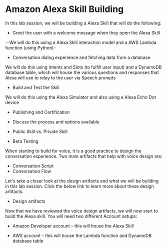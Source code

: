 # Amazon Alexa Skill Building

In this lab session, we will be building a Alexa Skill that will do the following:

* Greet the user with a welcome message when they open the Alexa Skill

⋅⋅⋅We will do this using a Alexa Skill interaction model and a AWS Lambda function (using Python)⋅⋅

* Conversation dialog experience and fetching data from a database

We will do this using Intents and Slots (to fulfill user input) and a DynamoDB database table, which will house the various questions and responses that Alexa will use to relay to the user via Speech prompts

* Build and Test the Skill

We will do this using the Alexa Simulator and also using a Alexa Echo Dot device
* Publishing and Certification

- Discuss the process and options available

 - Public Skill vs. Private Skill
 - Beta Testing

When starting to build for voice, it is a good practice to design the conversation experience. Two main artifacts that help with voice design are:

* Conversation Script
* Conversation Flow

Let's take a closer look at the design artifacts and what we will be building in this lab session. Click the below link to learn more about these design artifacts.
* Design artifacts

Now that we have reviewed the voice design artifacts, we will now start to build the Alexa skill. You will need two different Account setups:

* Amazon Developer account – this will house the Alexa Skill

* AWS account – this will house the Lambda function and DynamoDB database table

